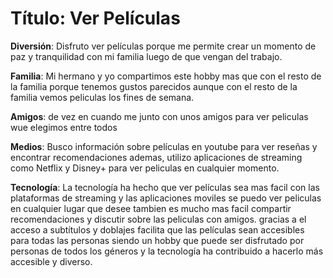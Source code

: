 # Título: Ver Películas

**Diversión**: Disfruto ver películas porque me permite crear un momento de paz y tranquilidad con mi familia luego de que vengan del trabajo.

**Familia**: Mi hermano y yo compartimos este hobby mas que con el resto de la familia porque tenemos gustos parecidos aunque con el resto de la familia vemos peliculas los fines de semana.

**Amigos**: de vez en cuando me junto con unos amigos para ver peliculas wue elegimos entre todos 

**Medios**: Busco información sobre películas en youtube para ver reseñas y encontrar recomendaciones ademas, utilizo aplicaciones de streaming como Netflix y Disney+ para ver peliculas en cualquier momento.

**Tecnología**: La tecnología ha hecho que ver películas sea mas facil con las plataformas de streaming y las aplicaciones moviles se puedo ver peliculas en cualquier lugar que desee tambien es mucho mas facil compartir recomendaciones y discutir sobre las peliculas con amigos. gracias a el acceso a subtítulos y doblajes facilita que las películas sean accesibles para todas las personas siendo un hobby que puede ser disfrutado por personas de todos los géneros y la tecnología ha contribuido a hacerlo más accesible y diverso.
